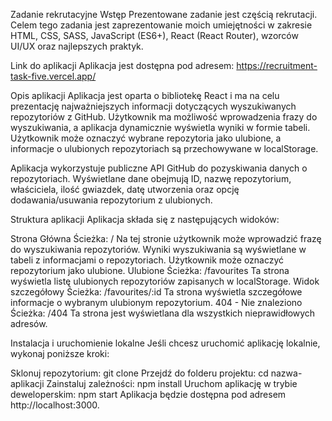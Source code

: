Zadanie rekrutacyjne 
Wstęp
Prezentowane zadanie jest częścią rekrutacji. Celem tego zadania jest zaprezentowanie moich umiejętności w zakresie HTML, CSS, SASS, JavaScript (ES6+), React (React Router), wzorców UI/UX oraz najlepszych praktyk.

Link do aplikacji
Aplikacja jest dostępna pod adresem: https://recruitment-task-five.vercel.app/

Opis aplikacji
Aplikacja jest oparta o bibliotekę React i ma na celu prezentację najważniejszych informacji dotyczących wyszukiwanych repozytoriów z GitHub. Użytkownik ma możliwość wprowadzenia frazy do wyszukiwania, a aplikacja dynamicznie wyświetla wyniki w formie tabeli. Użytkownik może oznaczyć wybrane repozytoria jako ulubione, a informacje o ulubionych repozytoriach są przechowywane w localStorage.

Aplikacja wykorzystuje publiczne API GitHub do pozyskiwania danych o repozytoriach. Wyświetlane dane obejmują ID, nazwę repozytorium, właściciela, ilość gwiazdek, datę utworzenia oraz opcję dodawania/usuwania repozytorium z ulubionych.

Struktura aplikacji
Aplikacja składa się z następujących widoków:

Strona Główna
Ścieżka: /
Na tej stronie użytkownik może wprowadzić frazę do wyszukiwania repozytoriów.
Wyniki wyszukiwania są wyświetlane w tabeli z informacjami o repozytoriach.
Użytkownik może oznaczyć repozytorium jako ulubione.
Ulubione
Ścieżka: /favourites
Ta strona wyświetla listę ulubionych repozytoriów zapisanych w localStorage.
Widok szczegółowy
Ścieżka: /favourites/:id
Ta strona wyświetla szczegółowe informacje o wybranym ulubionym repozytorium.
404 - Nie znaleziono
Ścieżka: /404
Ta strona jest wyświetlana dla wszystkich nieprawidłowych adresów.


Instalacja i uruchomienie lokalne
Jeśli chcesz uruchomić aplikację lokalnie, wykonaj poniższe kroki:

Sklonuj repozytorium: git clone <adres-repozytorium>
Przejdź do folderu projektu: cd nazwa-aplikacji
Zainstaluj zależności: npm install
Uruchom aplikację w trybie deweloperskim: npm start
Aplikacja będzie dostępna pod adresem http://localhost:3000.
